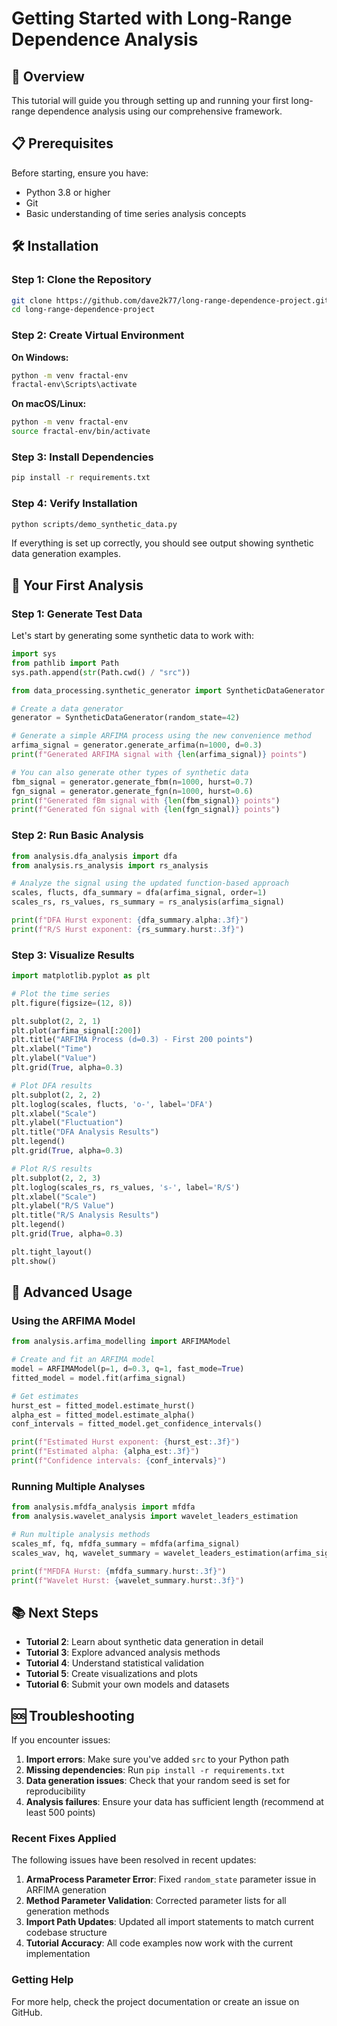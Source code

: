 # Getting Started with Long-Range Dependence Analysis

## 🎯 Overview

This tutorial will guide you through setting up and running your first long-range dependence analysis using our comprehensive framework.

## 📋 Prerequisites

Before starting, ensure you have:
- Python 3.8 or higher
- Git
- Basic understanding of time series analysis concepts

## 🛠 Installation

### Step 1: Clone the Repository

```bash
git clone https://github.com/dave2k77/long-range-dependence-project.git
cd long-range-dependence-project
```

### Step 2: Create Virtual Environment

**On Windows:**
```bash
python -m venv fractal-env
fractal-env\Scripts\activate
```

**On macOS/Linux:**
```bash
python -m venv fractal-env
source fractal-env/bin/activate
```

### Step 3: Install Dependencies

```bash
pip install -r requirements.txt
```

### Step 4: Verify Installation

```bash
python scripts/demo_synthetic_data.py
```

If everything is set up correctly, you should see output showing synthetic data generation examples.

## 🚀 Your First Analysis

### Step 1: Generate Test Data

Let's start by generating some synthetic data to work with:

```python
import sys
from pathlib import Path
sys.path.append(str(Path.cwd() / "src"))

from data_processing.synthetic_generator import SyntheticDataGenerator

# Create a data generator
generator = SyntheticDataGenerator(random_state=42)

# Generate a simple ARFIMA process using the new convenience method
arfima_signal = generator.generate_arfima(n=1000, d=0.3)
print(f"Generated ARFIMA signal with {len(arfima_signal)} points")

# You can also generate other types of synthetic data
fbm_signal = generator.generate_fbm(n=1000, hurst=0.7)
fgn_signal = generator.generate_fgn(n=1000, hurst=0.6)
print(f"Generated fBm signal with {len(fbm_signal)} points")
print(f"Generated fGn signal with {len(fgn_signal)} points")
```

### Step 2: Run Basic Analysis

```python
from analysis.dfa_analysis import dfa
from analysis.rs_analysis import rs_analysis

# Analyze the signal using the updated function-based approach
scales, flucts, dfa_summary = dfa(arfima_signal, order=1)
scales_rs, rs_values, rs_summary = rs_analysis(arfima_signal)

print(f"DFA Hurst exponent: {dfa_summary.alpha:.3f}")
print(f"R/S Hurst exponent: {rs_summary.hurst:.3f}")
```

### Step 3: Visualize Results

```python
import matplotlib.pyplot as plt

# Plot the time series
plt.figure(figsize=(12, 8))

plt.subplot(2, 2, 1)
plt.plot(arfima_signal[:200])
plt.title("ARFIMA Process (d=0.3) - First 200 points")
plt.xlabel("Time")
plt.ylabel("Value")
plt.grid(True, alpha=0.3)

# Plot DFA results
plt.subplot(2, 2, 2)
plt.loglog(scales, flucts, 'o-', label='DFA')
plt.xlabel("Scale")
plt.ylabel("Fluctuation")
plt.title("DFA Analysis Results")
plt.legend()
plt.grid(True, alpha=0.3)

# Plot R/S results
plt.subplot(2, 2, 3)
plt.loglog(scales_rs, rs_values, 's-', label='R/S')
plt.xlabel("Scale")
plt.ylabel("R/S Value")
plt.title("R/S Analysis Results")
plt.legend()
plt.grid(True, alpha=0.3)

plt.tight_layout()
plt.show()
```

## 🔧 Advanced Usage

### Using the ARFIMA Model

```python
from analysis.arfima_modelling import ARFIMAModel

# Create and fit an ARFIMA model
model = ARFIMAModel(p=1, d=0.3, q=1, fast_mode=True)
fitted_model = model.fit(arfima_signal)

# Get estimates
hurst_est = fitted_model.estimate_hurst()
alpha_est = fitted_model.estimate_alpha()
conf_intervals = fitted_model.get_confidence_intervals()

print(f"Estimated Hurst exponent: {hurst_est:.3f}")
print(f"Estimated alpha: {alpha_est:.3f}")
print(f"Confidence intervals: {conf_intervals}")
```

### Running Multiple Analyses

```python
from analysis.mfdfa_analysis import mfdfa
from analysis.wavelet_analysis import wavelet_leaders_estimation

# Run multiple analysis methods
scales_mf, fq, mfdfa_summary = mfdfa(arfima_signal)
scales_wav, hq, wavelet_summary = wavelet_leaders_estimation(arfima_signal)

print(f"MFDFA Hurst: {mfdfa_summary.hurst:.3f}")
print(f"Wavelet Hurst: {wavelet_summary.hurst:.3f}")
```

## 📚 Next Steps

- **Tutorial 2**: Learn about synthetic data generation in detail
- **Tutorial 3**: Explore advanced analysis methods
- **Tutorial 4**: Understand statistical validation
- **Tutorial 5**: Create visualizations and plots
- **Tutorial 6**: Submit your own models and datasets

## 🆘 Troubleshooting

If you encounter issues:

1. **Import errors**: Make sure you've added `src` to your Python path
2. **Missing dependencies**: Run `pip install -r requirements.txt`
3. **Data generation issues**: Check that your random seed is set for reproducibility
4. **Analysis failures**: Ensure your data has sufficient length (recommend at least 500 points)

### Recent Fixes Applied

The following issues have been resolved in recent updates:

1. **ArmaProcess Parameter Error**: Fixed `random_state` parameter issue in ARFIMA generation
2. **Method Parameter Validation**: Corrected parameter lists for all generation methods  
3. **Import Path Updates**: Updated all import statements to match current codebase structure
4. **Tutorial Accuracy**: All code examples now work with the current implementation

### Getting Help

For more help, check the project documentation or create an issue on GitHub.
